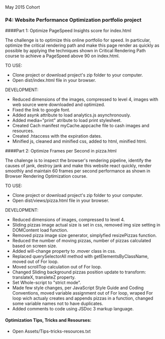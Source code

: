 May 2015 Cohort
### P4: Website Performance Optimization portfolio project

####Part 1: Optimize PageSpeed Insights score for index.html

The challenge is to optimize this online portfolio for speed. In particular, optimize the critical rendering path and make this page render as quickly as possible by applying the techniques shown in Critical Rendering Path course to achieve a PageSpeed above 90 on index.html.

TO USE:
* Clone project or download project's zip folder to your computer.
* Open dist/index.html file in your browser.

DEVELOPMENT:
* Reduced dimensions of the images, compressed to level 4, images with web source were downloaded and optimized.
* Fixed the link to google font.
* Added asynk attribute to load analytics.js asynchronously.
* Added media="print" atribute to load print stylesheet.
* Created Cach manifest myCache.appcache file to cash images and resources.
* Created .htaccess  with the expiration dates.
* Minified js, cleaned and minified css, added to html, minified html.


####Part 2: Optimize Frames per Second in pizza.html

The chalenge is to inspect the browser's rendering pipeline, identify the causes of jank, destroy jank and make this website react quickly, render smoothly and maintain 60 frames per second performance as shown in Browser Rendering Optimization course.

TO USE:
* Clone project or download project's zip folder to your computer.
* Open dist/views/pizza.html file in your browser.

DEVELOPMENT:
* Reduced dimensions of images, compressed to level 4.
* Sliding pizzas image actual size is set in css, removed img size setting in DOMContent load function.
* Removed pizza image size generator, simplyfied resizePizzas function.
* Reduced the number of moving pizzas, number of pizzas calculated based on screen size.
* Added will-change property to .mover class in css.
* Replaced querySelectorAll method with getElementsByClassName, moved out of For loop.
* Moved scrollTop calculation out of For loop.
* Changed Sliding background pizzas position update to transform: translateX, transleteZ property.
* Set Whole-script to "strict mode".
* Made few style changes, per JavaScript Style Guide and Coding Conventions, moved variable assignment out of For loop, wraped For loop wich actualy creates and appends pizzas in a function, changed some variable names not to have duplicates.
* Added comments to code using JSDoc 3  markup language.

#### Optimization Tips, Tricks and Resourses:
* Open Assets/Tips-tricks-resources.txt

